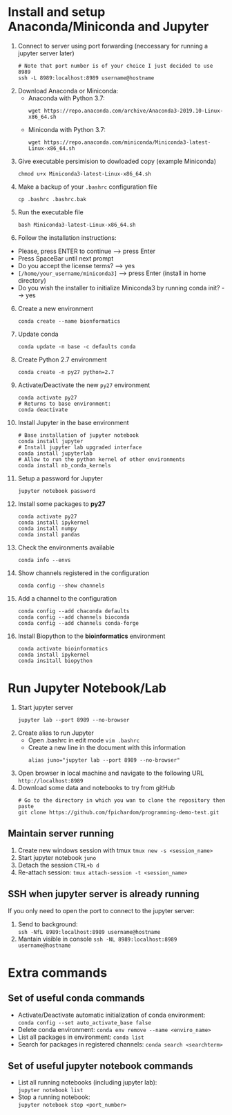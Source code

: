 
# Install and setup Anaconda/Miniconda and Jupyter

1. Connect to server using port forwarding (neccessary for running a jupyter server later)
   ```
   # Note that port number is of your choice I just decided to use 8989
   ssh -L 8989:localhost:8989 username@hostname
   ```
1. Download Anaconda or Miniconda:
   + Anaconda with Python 3.7:
     ```{bash}
     wget https://repo.anaconda.com/archive/Anaconda3-2019.10-Linux-x86_64.sh
     ```
   + Miniconda with Python 3.7:
     ```{bash}
     wget https://repo.anaconda.com/miniconda/Miniconda3-latest-Linux-x86_64.sh
     ```
2. Give executable persimision to dowloaded copy (example Miniconda)
   ```
   chmod u+x Miniconda3-latest-Linux-x86_64.sh
   ```
3. Make a backup of your `.bashrc` configuration file
   ```
   cp .bashrc .bashrc.bak
   ```
4. Run the executable file
   ```
   bash Miniconda3-latest-Linux-x86_64.sh
   ```
5. Follow the installation instructions:
+ Please, press ENTER to continue --> press Enter
+ Press SpaceBar until next prompt
+ Do you accept the license terms? --> yes
+ `[/home/your_username/miniconda3]` --> press Enter (install in home directory) 
+ Do you wish the installer to initialize Miniconda3 by running conda init? --> yes
6. Create a new environment
   ```
   conda create --name bionformatics
   ```
7. Update conda
   ```
   conda update -n base -c defaults conda
   ```
8. Create Python 2.7 environment
   ```
   conda create -n py27 python=2.7
   ```
9. Activate/Deactivate the new `py27` environment
   ```
   conda activate py27
   # Returns to base environment:
   conda deactivate
   ```
10. Install Jupyter in the base environment
    ```
    # Base installation of jupyter notebook
    conda install jupyter
    # Install jupyter lab upgraded interface
    conda install jupyterlab
    # Allow to run the python kernel of other environments
    conda install nb_conda_kernels
    ```
11. Setup a password for Jupyter
    ```
    jupyter notebook password
    ```

12. Install some packages to **py27**
    ```
    conda activate py27
    conda install ipykernel
    conda install numpy
    conda install pandas
    ```
13. Check the environments available
    ```
    conda info --envs
    ```
14. Show channels registered in the configuration
    ```
    conda config --show channels
    ```
15. Add a channel to the configuration
    ```
    conda config --add chaconda defaults
    conda config --add channels bioconda
    conda config --add channels conda-forge
    ```
16. Install Biopython to the **bioinformatics** environment
    ```
    conda activate bioinformatics
    conda install ipykernel
    conda ins1tall biopython
    ```

# Run Jupyter Notebook/Lab

1. Start jupyter server
   ```
   jupyter lab --port 8989 --no-browser
   ```
2. Create alias to run Jupyter
   + Open .bashrc in edit mode `vim .bashrc`
   + Create a new line in the document with this information
     ```
     alias juno="jupyter lab --port 8989 --no-browser"
     ```
3. Open browser in local machine and navigate to the following URL
   `http://localhost:8989`
4. Download some data and notebooks to try from gitHub
   ```
   # Go to the directory in which you wan to clone the repository then paste
   git clone https://github.com/fpichardom/programming-demo-test.git
   ```
## Maintain server running
1. Create new windows session with tmux
   `tmux new -s <session_name>`
3. Start jupyter notebook `juno`
4. Detach the session `CTRL+b d`
5. Re-attach session:
   `tmux attach-session -t <session_name>`


## SSH when jupyter server is already running
If you only need to open the port to connect to the jupyter server:

1. Send to background:  
   `ssh -NfL 8989:localhost:8989 username@hostname`
2. Mantain visible in console
   `ssh -NL 8989:localhost:8989 username@hostname`
   
# Extra commands
   
## Set of useful conda commands

+ Activate/Deactivate automatic initialization of conda environment:  
  `conda config --set auto_activate_base false`
+ Delete conda environment:
  `conda env remove --name <enviro_name>`
+ List all packages in environment:
  `conda list`
+ Search for packages in registered channels:
  `conda search <searchterm>`

## Set of useful jupyter notebook commands

+ List all running notebooks (including jupyter lab):  
  `jupyter notebook list`
+ Stop a running notebook:  
  `jupyter notebook stop <port_number>`
